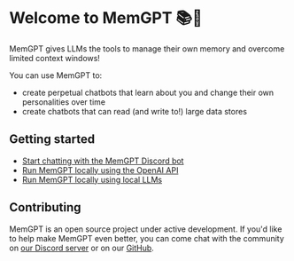 # Welcome to MemGPT 📚🦙

MemGPT gives LLMs the tools to manage their own memory and overcome limited context windows!

You can use MemGPT to:

* create perpetual chatbots that learn about you and change their own personalities over time
* create chatbots that can read (and write to!) large data stores

## Getting started

* [Start chatting with the MemGPT Discord bot]()
* [Run MemGPT locally using the OpenAI API]()
* [Run MemGPT locally using local LLMs]()

## Contributing

MemGPT is an open source project under active development. If you'd like to help make MemGPT even better, you can come chat with the community on [our Discord server](https://discord.gg/9GEQrxmVyE) or on our [GitHub](https://github.com/cpacker/MemGPT).